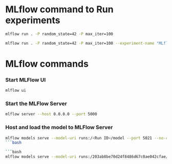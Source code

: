 # MLflow command to Run experiments

```bash
mlflow run . -P random_state=42 -P max_iter=100
```

```bash
mlflow run . -P random_state=42 -P max_iter=100 --experiment-name "MLflow-Project-1.0"
```


# MLflow commands 

### Start MLFlow UI
```bash
mlflow ui 
```

### Start the MLFlow Server
```bash
mlflow server --host 0.0.0.0 --port 5000
```

### Host and load the model to MLFlow Server 
```bash
mlflow models serve --model-uri runs:/<Run ID>/model --port 5021 --no-conda
```bash

```bash
mlflow models serve --model-uri runs:/203ab8be70d24f8486d67c0ae042cfae/model --port 5021 --no-conda
```

